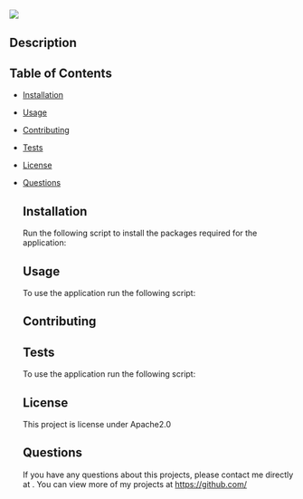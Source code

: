 # 
  
  <img src="https://img.shields.io/badge/LICENSE-Apache2.0-brightgreen.svg">

  ## Description 
    

  ## Table of Contents
  * [Installation](#installation)
  * [Usage](#usage)
  * [Contributing](#contributing)
  * [Tests](#tests)
  * [License](#license)
  * [Questions](#questions)

    ## Installation 
    Run the following script to install the packages required for the application:
    

    ## Usage 
    To use the application run the following script:
    

    ## Contributing 
    
    
    ## Tests
    To use the application run the following script:
    

     ## License 
    This project is license under Apache2.0

    ## Questions
    If you have any questions about this projects, please contact me directly at . You can view more of my projects at https://github.com/

